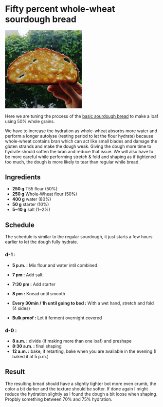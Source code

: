# Fifty percent whole-wheat sourdough bread

<img src="/imgs/50_percent_ww.jpg" alt="fifty percent whole wheat"	width="50%" />  

Here we are tuning the process of the [basic sourdough bread](basic_sourdough.md) to make a loaf using 50% whole grains.

We have to increase the hydration as whole-wheat absorbs more water and perform a longer autolyse (resting period to let the flour hydrate) because whole-wheat contains bran which can act like small blades and damage the gluten strands and make the dough weak. Giving the dough more time to hydrate should soften the bran and reduce that issue. We will also have to be more careful while performing stretch & fold and shaping as if tightened too much, the dough is more likely to tear than regular while bread.

## Ingredients
* __250 g__ T55 flour (50%)
* __250 g__ Whole-Wheat flour (50%)
* __400 g__ water (80%)
* __50 g__ starter (10%)
* __5~10 g__ salt (1~2%)

## Schedule
The schedule is similar to the regular sourdough, it just starts a few hours earlier to let the dough fully hydrate.

### d-1 :  
* __5 p.m. :__ Mix flour and water intil combined
* __7 pm :__ Add salt
* __7:30 pm :__ Add starter
* __8 pm :__ Knead until smooth
* __Every 30min / 1h until going to bed :__ With a wet hand, stretch and fold (4 sides)

* __Bulk proof :__ Let it ferment overnight covered

### d-0 : 
* __8 a.m. :__ divide (if making more than one loaf) and preshape
* __8:30 a.m. :__ final shaping
* __12 a.m. :__ bake, if retarting, bake when you are available in the evening (I baked it at 5 p.m.) 

## Result
The resulting bread should have a slightly tighter bot more even crumb, the color a bit darker and the texture should be softer. 
If done again I might reduce the hydration slightly as I found the dough a bit loose when shaping. Propbly something between 70% and 75% hydration.
